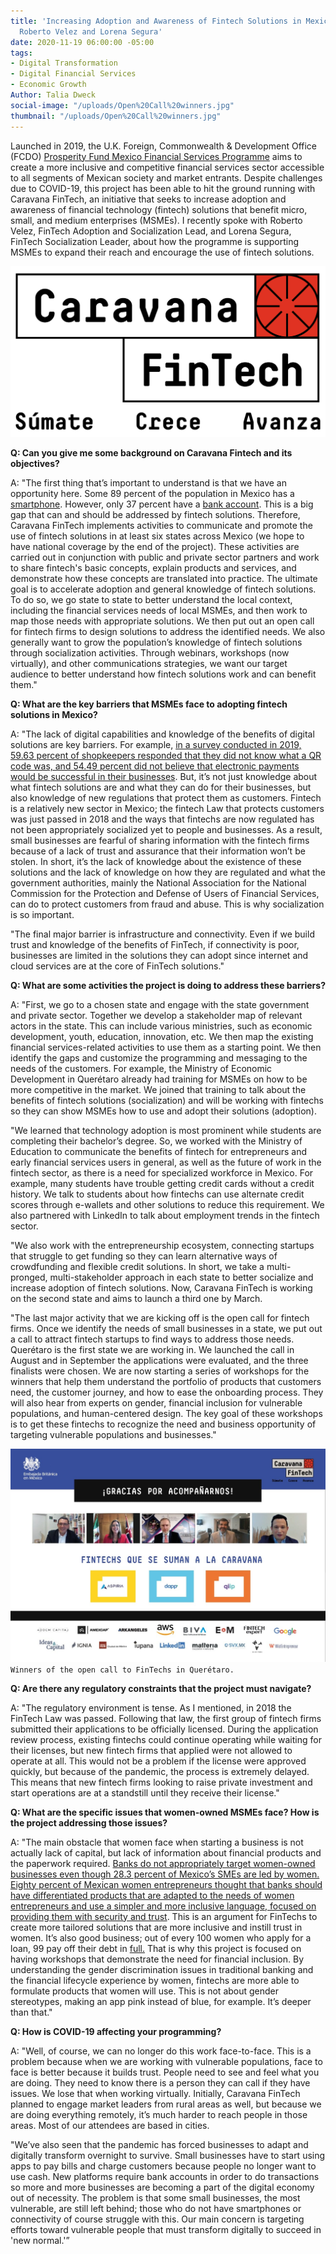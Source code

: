 ```yaml
---
title: 'Increasing Adoption and Awareness of Fintech Solutions in Mexico: Q&A with
  Roberto Velez and Lorena Segura'
date: 2020-11-19 06:00:00 -05:00
tags:
- Digital Transformation
- Digital Financial Services
- Economic Growth
Author: Talia Dweck
social-image: "/uploads/Open%20Call%20winners.jpg"
thumbnail: "/uploads/Open%20Call%20winners.jpg"
---
```


Launched in 2019, the U.K. Foreign, Commonwealth & Development Office (FCDO) [Prosperity Fund Mexico Financial Services Programme](https://www.dai.com/our-work/projects/mexico-prosperity-fund-mexico-financial-services-programme) aims to create a more inclusive and competitive financial services sector accessible to all segments of Mexican society and market entrants. Despite challenges due to COVID-19, this project has been able to hit the ground running with Caravana FinTech, an initiative that seeks to increase adoption and awareness of financial technology (fintech) solutions that benefit micro, small, and medium enterprises (MSMEs). I recently spoke with Roberto Velez, FinTech Adoption and Socialization Lead, and Lorena Segura, FinTech Socialization Leader, about how the programme is supporting MSMEs to expand their reach and encourage the use of fintech solutions. 

<!--more-->

![logo_caravana_fintech.png](/uploads/logo_caravana_fintech.png)

**Q: Can you give me some background on Caravana Fintech and its objectives?**

A: "The first thing that’s important to understand is that we have an opportunity here. Some 89 percent of the population in Mexico has a [smartphone](https://www.inegi.org.mx/contenidos/saladeprensa/aproposito/2020/EAP_Internet20.pdf). However, only 37 percent have a [bank account](https://globalfindex.worldbank.org/). This is a big gap that can and should be addressed by fintech solutions. Therefore, Caravana FinTech implements activities to communicate and promote the use of fintech solutions in at least six states across Mexico (we hope to have national coverage by the end of the project). These activities are carried out in conjunction with public and private sector partners and work to share fintech's basic concepts, explain products and services, and demonstrate how these concepts are translated into practice. The ultimate goal is to accelerate adoption and general knowledge of fintech solutions. To do so, we go state to state to better understand the local context, including the financial services needs of local MSMEs, and then work to map those needs with appropriate solutions. We then put out an open call for fintech firms to design solutions to address the identified needs. We also generally want to grow the population’s knowledge of fintech solutions through socialization activities. Through webinars, workshops (now virtually), and other communications strategies, we want our target audience to better understand how fintech solutions work and can benefit them."

**Q: What are the key barriers that MSMEs face to adopting fintech solutions in Mexico?**

A: "The lack of digital capabilities and knowledge of the benefits of digital solutions are key barriers. For example, [in a survey conducted in 2019, 59.63 percent of shopkeepers responded that they did not know what a QR code was, and 54.49 percent did not believe that electronic payments would be successful in their businesses](https://www.anpec.com.mx/coco/wp-content/uploads/2019/10/TragoAmargo_ER.pdf). But, it’s not just knowledge about what fintech solutions are and what they can do for their businesses, but also knowledge of new regulations that protect them as customers. Fintech is a relatively new sector in Mexico; the fintech Law that protects customers was just passed in 2018 and the ways that fintechs are now regulated has not been appropriately socialized yet to people and businesses. As a result, small businesses are fearful of sharing information with the fintech firms because of a lack of trust and assurance that their information won’t be stolen. In short, it’s the lack of knowledge about the existence of these solutions and the lack of knowledge on how they are regulated and what the government authorities, mainly the National Association for the National Commission for the Protection and Defense of Users of Financial Services, can do to protect customers from fraud and abuse. This is why socialization is so important.

"The final major barrier is infrastructure and connectivity. Even if we build trust and knowledge of the benefits of FinTech, if connectivity is poor, businesses are limited in the solutions they can adopt since internet and cloud services are at the core of FinTech solutions."

**Q: What are some activities the project is doing to address these barriers?**

A: "First, we go to a chosen state and engage with the state government and private sector. Together we develop a stakeholder map of relevant actors in the state. This can include various ministries, such as economic development, youth, education, innovation, etc. We then map the existing financial services-related activities to use them as a starting point. We then identify the gaps and customize the programming and messaging to the needs of the customers. For example, the Ministry of Economic Development in Querétaro already had training for MSMEs on how to be more competitive in the market. We joined that training to talk about the benefits of fintech solutions (socialization) and will be working with fintechs so they can show MSMEs how to use and adopt their solutions (adoption). 

"We learned that technology adoption is most prominent while students are completing their bachelor’s degree. So, we worked with the Ministry of Education to communicate the benefits of fintech for entrepreneurs and early financial services users in general, as well as the future of work in the fintech sector, as there is a need for specialized workforce in Mexico. For example, many students have trouble getting credit cards without a credit history. We talk to students about how fintechs can use alternate credit scores through e-wallets and other solutions to reduce this requirement. We also partnered with LinkedIn to talk about employment trends in the fintech sector. 

"We also work with the entrepreneurship ecosystem, connecting startups that struggle to get funding so they can learn alternative ways of crowdfunding and flexible credit solutions. In short, we take a multi-pronged, multi-stakeholder approach in each state to better socialize and increase adoption of fintech solutions. Now, Caravana FinTech is working on the second state and aims to launch a third one by March.

"The last major activity that we are kicking off is the open call for fintech firms. Once we identify the needs of small businesses in a state, we put out a call to attract fintech startups to find ways to address those needs. Querétaro is the first state we are working in. We launched the call in August and in September the applications were evaluated, and the three finalists were chosen. We are now starting a series of workshops for the winners that help them understand the portfolio of products that customers need, the customer journey, and how to ease the onboarding process. They will also hear from experts on gender, financial inclusion for vulnerable populations, and human-centered design. The key goal of these workshops is to get these fintechs to recognize the need and business opportunity of targeting vulnerable populations and businesses."

![Open Call winners.jpg](/uploads/Open%20Call%20winners.jpg)`Winners of the open call to FinTechs in Querétaro.`

**Q: Are there any regulatory constraints that the project must navigate?**

A: "The regulatory environment is tense. As I mentioned, in 2018 the FinTech Law was passed. Following that law, the first group of fintech firms submitted their applications to be officially licensed. During the application review process, existing fintechs could continue operating while waiting for their licenses, but new fintech firms that applied were not allowed to operate at all. This would not be a problem if the license were approved quickly, but because of the pandemic, the process is extremely delayed. This means that new fintech firms looking to raise private investment and start operations are at a standstill until they receive their license."

**Q: What are the specific issues that women-owned MSMEs face? How is the project addressing those issues?**

A: "The main obstacle that women face when starting a business is not actually lack of capital, but lack of information about financial products and the paperwork required. [Banks do not appropriately target women-owned businesses even though 28.3 percent of Mexico’s SMEs are led by women. Eighty percent of Mexican women entrepreneurs thought that banks should have differentiated products that are adapted to the needs of women entrepreneurs and use a simpler and more inclusive language, focused on providing them with security and trust](https://www.elfinanciero.com.mx/empresas/3-de-cada-10-pymes-en-mexico-son-lideradas-por-mujeres-corporacion-financiera-internacional). This is an argument for FinTechs to create more tailored solutions that are more inclusive and instill trust in women. It’s also good business; out of every 100 women who apply for a loan, 99 pay off their debt in [full.](https://www.elfinanciero.com.mx/empresas/3-de-cada-10-pymes-en-mexico-son-lideradas-por-mujeres-corporacion-financiera-internacional) That is why this project is focused on having workshops that demonstrate the need for financial inclusion. By understanding the gender discrimination issues in traditional banking and the financial lifecycle experience by women, fintechs are more able to formulate products that women will use. This is not about gender stereotypes, making an app pink instead of blue, for example. It’s deeper than that."

**Q: How is COVID-19 affecting your programming?**

A: "Well, of course, we can no longer do this work face-to-face. This is a problem because when we are working with vulnerable populations, face to face is better because it builds trust. People need to see and feel what you are doing. They need to know there is a person they can call if they have issues. We lose that when working virtually. Initially, Caravana FinTech planned to engage market leaders from rural areas as well, but because we are doing everything remotely, it’s much harder to reach people in those areas. Most of our attendees are based in cities.

"We’ve also seen that the pandemic has forced businesses to adapt and digitally transform overnight to survive. Small businesses have to start using apps to pay bills and charge customers because people no longer want to use cash. New platforms require bank accounts in order to do transactions so more and more businesses are becoming a part of the digital economy out of necessity. The problem is that some small businesses, the most vulnerable, are still left behind; those who do not have smartphones or connectivity of course struggle with this. Our main concern is targeting efforts toward vulnerable people that must transform digitally to succeed in 'new normal.'”